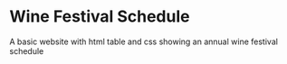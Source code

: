 # Wine Festival Schedule

A basic website with html table and css showing an annual wine festival schedule 
